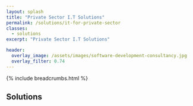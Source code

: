 ```yaml
---
layout: splash
title: "Private Sector I.T Solutions"
permalink: /solutions/it-for-private-sector
classes:
  - solutions
excerpt: "Private Sector I.T Solutions"

header:
  overlay_image: /assets/images/software-development-consultancy.jpg
  overlay_filter: 0.74
---
```



{% include breadcrumbs.html %}

## Solutions